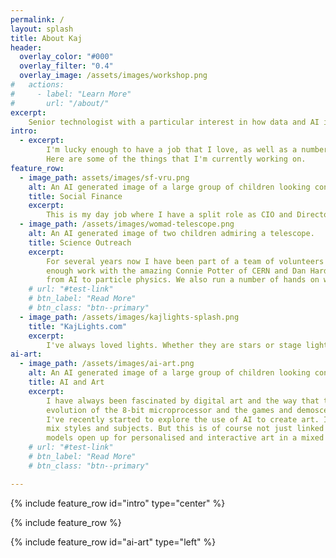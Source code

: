 ```yaml
---
permalink: /
layout: splash
title: About Kaj
header:
  overlay_color: "#000"
  overlay_filter: "0.4"
  overlay_image: /assets/images/workshop.png
#   actions:
#     - label: "Learn More"
#       url: "/about/"
excerpt: 
    Senior technologist with a particular interest in how data and AI is used to empower vulnerable groups and individuals. I have a background in astrophysics, data science and software development.
intro: 
  - excerpt: 
        I'm lucky enough to have a job that I love, as well as a number of other projects that I'm passionate about.
        Here are some of the things that I'm currently working on.
feature_row:
  - image_path: assets/images/sf-vru.png
    alt: An AI generated image of a large group of children looking conserned and pensive.
    title: Social Finance
    excerpt: 
        This is my day job where I have a split role as CIO and Director in the Data and Digital team. I lead the development of our data and digital strategy and oversee the delivery of our data and digital products. I also lead the development of our data science and AI capabilities. My CIO role is focused on ensuring that our technology and data infrastructure is fit for purpose and supports our business needs, as well as ensuring that we are compliant with relevant regulations.
  - image_path: /assets/images/womad-telescope.png
    alt: An AI generated image of two children admiring a telescope.
    title: Science Outreach
    excerpt: 
        For several years now I have been part of a team of volunteers that support a science outreach event at festivals such as the WOMAD festival in the UK, and the colours of Ostrava festival in the Czech Republic. There I'm lucky
        enough work with the amazing Connie Potter of CERN and Dan Hardiker of Devoxx4Kids as well as a number of other academics and volunteers. We run a number of talks and workshops for children and adults covering a range of topics
        from AI to particle physics. We also run a number of hands on workshops.
    # url: "#test-link"
    # btn_label: "Read More"
    # btn_class: "btn--primary"
  - image_path: /assets/images/kajlights-splash.png
    title: "KajLights.com"
    excerpt: 
        I've always loved lights. Whether they are stars or stage lights. My dad was a lighting designer at the Central Theatre in Oslo, and I grew up around stage lights. I've always been fascinated by the way that light can be used to create a sense of space and atmosphere. One of my very first electronic projects was using the PIO expansion ports on the ZX Spectrum to directly drive a set of LEDs. Lately I've fallen in love with addressable LEDs and the Rasbperry Pico and all the fun things that you can do with them.
ai-art:
  - image_path: /assets/images/ai-art.png
    alt: An AI generated image of a large group of children looking conserned and pensive.
    title: AI and Art
    excerpt: 
        I have always been fascinated by digital art and the way that technology can be used to create art. With the
        evolution of the 8-bit microprocessor and the games and demoscenes in the 80s and 90s, I was hooked.
        I've recently started to explore the use of AI to create art. I'm particularly interested in the use of GANs to
        mix styles and subjects. But this is of course not just linked to visual art, and the new generations of generative
        models open up for personalised and interactive art in a mixed medium.
    # url: "#test-link"
    # btn_label: "Read More"
    # btn_class: "btn--primary"

---
```



{% include feature_row id="intro" type="center" %}

{% include feature_row %}

{% include feature_row id="ai-art" type="left" %}
